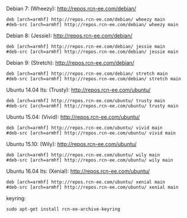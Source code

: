 Debian 7: (Wheezy): http://repos.rcn-ee.com/debian/
```
deb [arch=armhf] http://repos.rcn-ee.com/debian/ wheezy main
#deb-src [arch=armhf] http://repos.rcn-ee.com/debian/ wheezy main
```

Debian 8: (Jessie): http://repos.rcn-ee.com/debian/
```
deb [arch=armhf] http://repos.rcn-ee.com/debian/ jessie main
#deb-src [arch=armhf] http://repos.rcn-ee.com/debian/ jessie main
```

Debian 9: (Stretch): http://repos.rcn-ee.com/debian/
```
deb [arch=armhf] http://repos.rcn-ee.com/debian/ stretch main
#deb-src [arch=armhf] http://repos.rcn-ee.com/debian/ stretch main
```

Ubuntu 14.04 lts: (Trusty): http://repos.rcn-ee.com/ubuntu/
```
deb [arch=armhf] http://repos.rcn-ee.com/ubuntu/ trusty main
#deb-src [arch=armhf] http://repos.rcn-ee.com/ubuntu/ trusty main
```

Ubuntu 15.04: (Vivid): http://repos.rcn-ee.com/ubuntu/
```
deb [arch=armhf] http://repos.rcn-ee.com/ubuntu/ vivid main
#deb-src [arch=armhf] http://repos.rcn-ee.com/ubuntu/ vivid main
```

Ubuntu 15.10: (Wily): http://repos.rcn-ee.com/ubuntu/
```
deb [arch=armhf] http://repos.rcn-ee.com/ubuntu/ wily main
#deb-src [arch=armhf] http://repos.rcn-ee.com/ubuntu/ wily main
```

Ubuntu 16.04 lts: (Xenial): http://repos.rcn-ee.com/ubuntu/
```
deb [arch=armhf] http://repos.rcn-ee.com/ubuntu/ xenial main
#deb-src [arch=armhf] http://repos.rcn-ee.com/ubuntu/ xenial main
```

keyring:
```
sudo apt-get install rcn-ee-archive-keyring
```
